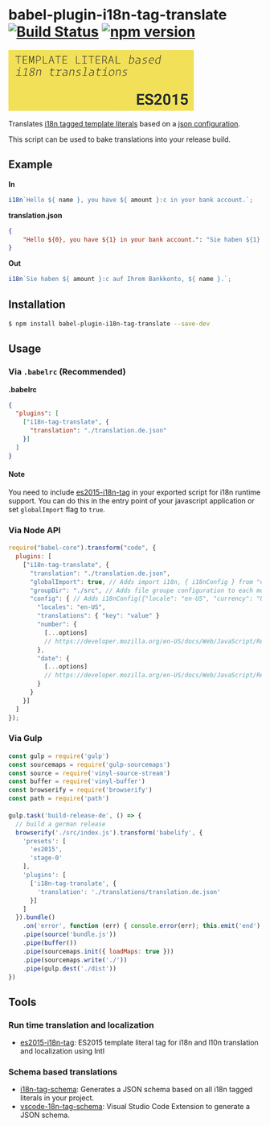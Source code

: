 # babel-plugin-i18n-tag-translate [![Build Status](https://img.shields.io/travis/skolmer/babel-plugin-i18n-tag-translate/master.svg?style=flat)](https://travis-ci.org/skolmer/babel-plugin-i18n-tag-translate) [![npm version](https://img.shields.io/npm/v/babel-plugin-i18n-tag-translate.svg?style=flat)](https://www.npmjs.com/package/babel-plugin-i18n-tag-translate)
[![](images/vscode-18n-tag-schema-icon-big.jpg)](https://github.com/skolmer/es2015-i18n-tag)

Translates [i18n tagged template literals](https://github.com/skolmer/es2015-i18n-tag) based on a [json configuration](https://github.com/skolmer/i18n-tag-schema).

This script can be used to bake translations into your release build.

## Example

**In**

```js
i18n`Hello ${ name }, you have ${ amount }:c in your bank account.`;
```

**translation.json**
```json
{
    "Hello ${0}, you have ${1} in your bank account.": "Sie haben ${1} auf Ihrem Bankkonto, ${0}."
}
```

**Out**

```js
i18n`Sie haben ${ amount }:c auf Ihrem Bankkonto, ${ name }.`;
```

## Installation

```sh
$ npm install babel-plugin-i18n-tag-translate --save-dev
```

## Usage

### Via `.babelrc` (Recommended)

**.babelrc**

```json
{
  "plugins": [
    ["i18n-tag-translate", {
      "translation": "./translation.de.json"  
    }]
  ]
}
```

#### Note
You need to include [es2015-i18n-tag](https://github.com/skolmer/es2015-i18n-tag) in your exported script for i18n runtime support. 
You can do this in the entry point of your javascript application or set `globalImport` flag to `true`.


### Via Node API

```javascript
require("babel-core").transform("code", {
  plugins: [
    ["i18n-tag-translate", {
      "translation": "./translation.de.json",
      "globalImport": true, // Adds import i18n, { i18nConfig } from "es2015-i18n-tag"; to the output
      "groupDir": "./src", // Adds file groupe configuration to each module. e.g. const __translationGroup = "components/index.js";
      "config": { // Adds i18nConfig({"locale": "en-US", "currency": "USD", "number": { ... }, "date": { ... }}); to the output
        "locales": "en-US",
        "translations": { "key": "value" }
        "number": { 
          [...options]
          // https://developer.mozilla.org/en-US/docs/Web/JavaScript/Reference/Global_Objects/NumberFormat#Parameters
        },
        "date": { 
          [...options]
          // https://developer.mozilla.org/en-US/docs/Web/JavaScript/Reference/Global_Objects/DateTimeFormat#Parameters
        }
      }
    }]
  ]
});
```

### Via Gulp

```javascript
const gulp = require('gulp')
const sourcemaps = require('gulp-sourcemaps')
const source = require('vinyl-source-stream')
const buffer = require('vinyl-buffer')
const browserify = require('browserify')
const path = require('path')

gulp.task('build-release-de', () => {
  // build a german release
  browserify('./src/index.js').transform('babelify', {
    'presets': [
      'es2015',
      'stage-0'
    ],
    'plugins': [
      ['i18n-tag-translate', {
        'translation': './translations/translation.de.json'
      }]
    ]
  }).bundle()
    .on('error', function (err) { console.error(err); this.emit('end'); })
    .pipe(source('bundle.js'))
    .pipe(buffer())
    .pipe(sourcemaps.init({ loadMaps: true }))
    .pipe(sourcemaps.write('./'))
    .pipe(gulp.dest('./dist'))
})

```

## Tools

### Run time translation and localization
* [es2015-i18n-tag](https://github.com/skolmer/es2015-i18n-tag): ES2015 template literal tag for i18n and l10n translation and localization using Intl

### Schema based translations
* [i18n-tag-schema](https://github.com/skolmer/i18n-tag-schema): Generates a JSON schema based on all i18n tagged literals in your project.
* [vscode-18n-tag-schema](https://github.com/skolmer/vscode-i18n-tag-schema): Visual Studio Code Extension to generate a JSON schema.

